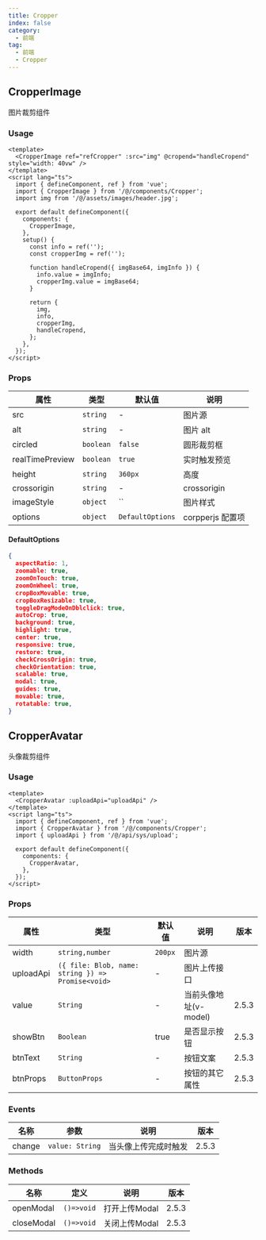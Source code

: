 ```yaml
---
title: Cropper
index: false
category:
  - 前端
tag:
  - 前端
  - Cropper
---
```


## CropperImage

图片裁剪组件

### Usage

```vue
<template>
  <CropperImage ref="refCropper" :src="img" @cropend="handleCropend" style="width: 40vw" />
</template>
<script lang="ts">
  import { defineComponent, ref } from 'vue';
  import { CropperImage } from '/@/components/Cropper';
  import img from '/@/assets/images/header.jpg';

  export default defineComponent({
    components: {
      CropperImage,
    },
    setup() {
      const info = ref('');
      const cropperImg = ref('');

      function handleCropend({ imgBase64, imgInfo }) {
        info.value = imgInfo;
        cropperImg.value = imgBase64;
      }

      return {
        img,
        info,
        cropperImg,
        handleCropend,
      };
    },
  });
</script>
```

### Props

| 属性            | 类型      | 默认值           | 说明             |
| --------------- | --------- | ---------------- | ---------------- |
| src             | `string`  | -                | 图片源           |
| alt             | `string`  | -                | 图片 alt         |
| circled         | `boolean` | `false`          | 圆形裁剪框       |
| realTimePreview | `boolean` | `true`           | 实时触发预览     |
| height          | `string`  | `360px`          | 高度             |
| crossorigin     | `string`  | -                | crossorigin      |
| imageStyle      | `object`  | ``               | 图片样式         |
| options         | `object`  | `DefaultOptions` | corpperjs 配置项 |

#### DefaultOptions

```json
{
  aspectRatio: 1,
  zoomable: true,
  zoomOnTouch: true,
  zoomOnWheel: true,
  cropBoxMovable: true,
  cropBoxResizable: true,
  toggleDragModeOnDblclick: true,
  autoCrop: true,
  background: true,
  highlight: true,
  center: true,
  responsive: true,
  restore: true,
  checkCrossOrigin: true,
  checkOrientation: true,
  scalable: true,
  modal: true,
  guides: true,
  movable: true,
  rotatable: true,
}
```



## CropperAvatar

头像裁剪组件

### Usage

```vue
<template>
  <CropperAvatar :uploadApi="uploadApi" />
</template>
<script lang="ts">
  import { defineComponent, ref } from 'vue';
  import { CropperAvatar } from '/@/components/Cropper';
  import { uploadApi } from '/@/api/sys/upload';

  export default defineComponent({
    components: {
      CropperAvatar,
    },
  });
</script>
```

### Props

| 属性      | 类型                                              | 默认值  | 说明                  | 版本  |
| --------- | ------------------------------------------------- | ------- | --------------------- | ----- |
| width     | `string,number`                                   | `200px` | 图片源                |       |
| uploadApi | `({ file: Blob, name: string }) => Promise<void>` | -       | 图片上传接口          |       |
| value     | `String`                                          | -       | 当前头像地址(v-model) | 2.5.3 |
| showBtn   | `Boolean`                                         | true    | 是否显示按钮          | 2.5.3 |
| btnText   | `String`                                          | -       | 按钮文案              | 2.5.3 |
| btnProps  | `ButtonProps`                                     | -       | 按钮的其它属性        | 2.5.3 |

### Events

| 名称   | 参数            | 说明                 | 版本  |
| ------ | --------------- | -------------------- | ----- |
| change | `value: String` | 当头像上传完成时触发 | 2.5.3 |



### Methods

| 名称       | 定义       | 说明          | 版本  |
| ---------- | ---------- | ------------- | ----- |
| openModal  | `()=>void` | 打开上传Modal | 2.5.3 |
| closeModal | `()=>void` | 关闭上传Modal | 2.5.3 |